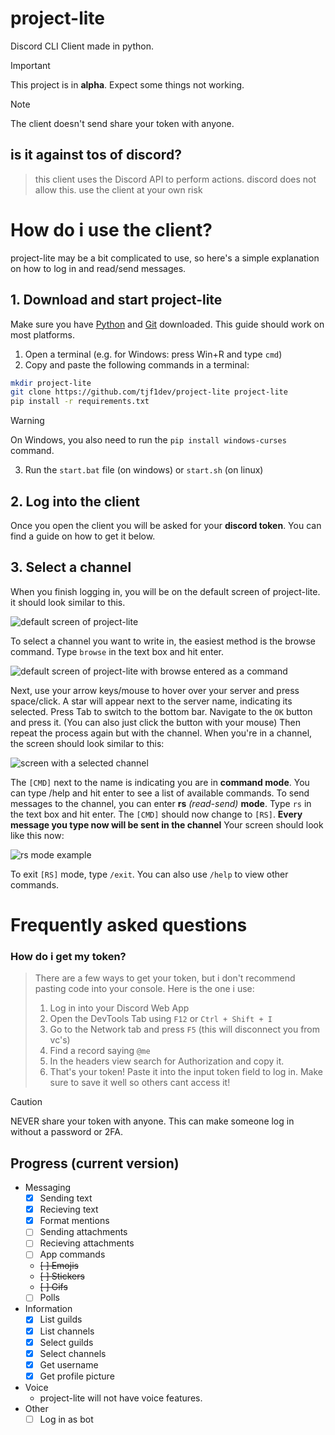 # project-lite
Discord CLI Client made in python.

> [!IMPORTANT]  
> This project is in **alpha**. Expect some things not working.

> [!NOTE]
> The client doesn't send share your token with anyone.

## is it against tos of discord?
> this client uses the Discord API to perform actions. discord does not allow this. use the client at your own risk

# How do i use the client?
project-lite may be a bit complicated to use, so here's a simple explanation on how to log in and read/send messages.
## 1. Download and start project-lite
Make sure you have [Python](https://python.org) and [Git](https://git-scm.com) downloaded. This guide should work on most platforms.

1. Open a terminal (e.g. for Windows: press Win+R and type `cmd`)
2. Copy and paste the following commands in a terminal: 
```sh
mkdir project-lite
git clone https://github.com/tjf1dev/project-lite project-lite
pip install -r requirements.txt
```
> [!WARNING]
> On Windows, you also need to run the `pip install windows-curses` command.
3. Run the `start.bat` file (on windows) or `start.sh` (on linux)

## 2. Log into the client
Once you open the client you will be asked for your **discord token**. You can find a guide on how to get it below. 

## 3. Select a channel
When you finish logging in, you will be on the default screen of project-lite. it should look similar to this.

![default screen of project-lite](https://github.com/user-attachments/assets/12cc28e2-afb8-4cdb-8324-1d1de4b03904)

To select a channel you want to write in, the easiest method is the browse command. Type `browse` in the text box and hit enter.

![default screen of project-lite with browse entered as a command](https://github.com/user-attachments/assets/607f8478-0931-4dae-8245-f2ede887ab3c)

Next, use your arrow keys/mouse to hover over your server and press space/click. A star will appear next to the server name, indicating its selected.
Press Tab to switch to the bottom bar. Navigate to the `OK` button and press it. (You can also just click the button with your mouse)
Then repeat the process again but with the channel.
When you're in a channel, the screen should look similar to this:

![screen with a selected channel](https://github.com/user-attachments/assets/0d054f38-6fd6-4b16-bc29-088ec93b0e36)

The `[CMD]` next to the name is indicating you are in **command mode**. You can type /help and hit enter to see a list of available commands.
To send messages to the channel, you can enter **rs** *(read-send)* **mode**. Type `rs` in the text box and hit enter.
The `[CMD]` should now change to `[RS]`. **Every message you type now will be sent in the channel**
Your screen should look like this now:

![rs mode example](https://github.com/user-attachments/assets/208e82ad-ea5a-45e5-8650-00b1b2c6d496)

To exit `[RS]` mode, type `/exit`. You can also use `/help` to view other commands.


# Frequently asked questions
### How do i get my token?

> There are a few ways to get your token, but i don't recommend pasting code into your console.
> Here is the one i use:
> 1. Log in into your Discord Web App
> 2. Open the DevTools Tab using `F12` or `Ctrl + Shift + I`
> 3. Go to the Network tab and press `F5` (this will disconnect you from vc's)
> 4. Find a record saying `@me`
> 5. In the headers view search for Authorization and copy it.
> 6. That's your token! Paste it into the input token field to log in. Make sure to save it well so others cant access it!

> [!CAUTION]
> NEVER share your token with anyone. This can make someone log in without a password or 2FA.

## Progress (current version)
- Messaging
  - [x] Sending text
  - [x] Recieving text
  - [x] Format mentions
  - [ ] Sending attachments
  - [ ] Recieving attachments
  - [ ] App commands
  - ~~[ ] Emojis~~
  - ~~[ ] Stickers~~
  - ~~[ ] Gifs~~
  - [ ] Polls
- Information
  - [x] List guilds
  - [x] List channels
  - [x] Select guilds
  - [x] Select channels
  - [x] Get username
  - [x] Get profile picture
- Voice
  - project-lite will not have voice features.
- Other
  - [ ] Log in as bot
